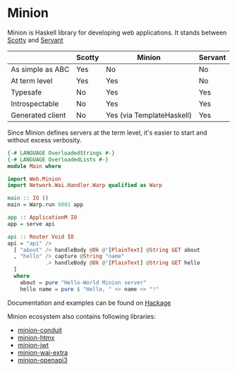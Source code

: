 # Minion

Minion is Haskell library for developing web applications. It stands between [Scotty](https://hackage.haskell.org/package/scotty) and [Servant](https://hackage.haskell.org/package/servant-server)  

|                  | Scotty | Minion                    | Servant |
| ---------------- | ------ | ------------------------- | ------- |
| As simple as ABC | Yes    | No                        | No      |
| At term level    | Yes    | Yes                       | No      |
| Typesafe         | No     | Yes                       | Yes     |
| Introspectable   | No     | Yes                       | Yes     |
| Generated client | No     | Yes (via TemplateHaskell) | Yes     |

  
Since Minion defines servers at the term level, it's easier to start and without excess verbosity.

```haskell
{-# LANGUAGE OverloadedStrings #-}
{-# LANGUAGE OverloadedLists #-}
module Main where

import Web.Minion
import Network.Wai.Handler.Warp qualified as Warp

main :: IO ()
main = Warp.run 9001 app

app :: ApplicationM IO
app = serve api 

api :: Router Void IO
api = "api" /> 
  [ "about" /> handleBody @Ok @'[PlainText] @String GET about
  , "hello" /> capture @String "name" 
            .> handleBody @Ok @'[PlainText] @String GET hello
  ]
  where
    about = pure "Hello-World Minion server"
    hello name = pure $ "Hello, " <> name <> "!"

```

Documentation and examples can be found on [Hackage](https://hackage.haskell.org/package/minion)  

Minion ecosystem also contains following libraries:
* [minion-conduit](https://hackage.haskell.org/package/minion-conduit) 
* [minion-htmx](https://hackage.haskell.org/package/minion-htmx) 
* [minion-jwt](https://hackage.haskell.org/package/minion-jwt) 
* [minion-wai-extra](https://hackage.haskell.org/package/minion-wai-extra) 
* [minion-openapi3](https://hackage.haskell.org/package/minion-openapi3) 